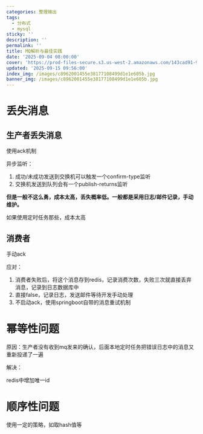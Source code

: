 ```yaml
---
categories: 整理输出
tags:
  - 分布式
  - mysql
sticky: ''
description: ''
permalink: ''
title: MQ解析与最佳实践
date: '2025-09-04 08:00:00'
cover: 'https://prod-files-secure.s3.us-west-2.amazonaws.com/143cad91-961b-48b0-82dc-78fbb6eb5abe/c9835214-316f-4bc0-80b9-279807294da1/934905.jpg?X-Amz-Algorithm=AWS4-HMAC-SHA256&X-Amz-Content-Sha256=UNSIGNED-PAYLOAD&X-Amz-Credential=ASIAZI2LB4662TWRCK2G%2F20250918%2Fus-west-2%2Fs3%2Faws4_request&X-Amz-Date=20250918T030037Z&X-Amz-Expires=3600&X-Amz-Security-Token=IQoJb3JpZ2luX2VjEDgaCXVzLXdlc3QtMiJGMEQCIEIXXNu0KACcBFq72nIHzNAKCsihD6PBTzEmZZzaLFhxAiAw5ACcs6qfdzTEyyj2Owtq6akxktwUTqqGTopm81w0bCqIBAix%2F%2F%2F%2F%2F%2F%2F%2F%2F%2F8BEAAaDDYzNzQyMzE4MzgwNSIMZJuoUs0gDNdtVwooKtwDwiVYxKoMaJqZS%2BZohTHgP2IGXV7Kt3jdNoXYk7YESJdZpIpmZ3hqwQU4AGQLDLx5%2B5qAJlOC2mdO5aNsqX00uBDj23YbJbo63%2BtzW3kEbFI8a9LOJQ7llfBYX4TTabuH4rH%2BXfJYsTFqWIinaCspJ%2FBCaDn86rLj%2FloYZzem06Foy36un7O37P%2BsAIyH8Fm1646bs7tHs7zPgnBSvrz9%2BApi37eHAuYprOUpotygB78%2Bp7MJ%2FwLz%2FCU9wY%2FJgyKxkf5TC6ciRDwnMSFBFJ6pd%2Fp30gAtMLAc0KWqgyChewTXMXvz8%2Bxd5m4%2FK%2BFOYvwWckYNgiEDCQyZOhjm6%2FczJtbwE1M4UluT8T5uGlj4v4umuudOyzYTUIiWrp8SNSEtrv3bKfctgkhIAaicT0kbe6jo3z202%2B0%2F2UhlwAigGY7TyeMawN9lGlXx4LpGh7PN%2F%2F3ExsPN43F6lafSiv%2B2JTMXsAsOh81dLf0yoO%2BBRrhCVmjM5bV1lO44X1sPzQDHJt7T%2B9UyIsPqjm5X56QI5qJacAHs1pLd53vIuihmPYv1zOgkeUVCVYUJ4A5Fkx3BtN%2FVwbSj7n%2Bs3o3xqSK9Gh23ENSmZGrfo4wKBCfyfv3etST9qkiUwHzF1Bgw95mtxgY6pgEQg2zcaNFGvHw8RVKBOqQGIEW2n0SDr2XH0aXQ2DwmyZMfnhSvXMxuyUTXi%2FalhbPoxZKtEaFAdIjaD42juDjOXY6D%2BTdHGfIRZZJ%2Bh%2FYmAaUAzzxLUcM%2BHNpM8%2F9WkJ20ntMDTOgWL9jd00uPJxuGreOQJZ4LqMweXzAp%2Fh0bRO6Wcx19Odpd0UwCaZuQUKEBP4T6pVfsZnERrSFe04RR14iL92DD&X-Amz-Signature=a2d9fa1f7e22ffa3f0ff91c947c856a622b9bd7b81ce8d66ca871e372fdad5ce&X-Amz-SignedHeaders=host&x-amz-checksum-mode=ENABLED&x-id=GetObject'
updated: '2025-09-15 09:56:00'
index_img: /images/c8962001455e38177108499d1e1e605b.jpg
banner_img: /images/c8962001455e38177108499d1e1e605b.jpg
---
```


# 丢失消息


## 生产者丢失消息


使用ack机制


异步监听：

1. 成功/未成功发送到交换机可以触发一个confirm-type监听
2. 交换机发送到队列会有一个publish-returns监听

**但是一般不这么勇，成本太高，丢失概率低。一般都是采用日志/邮件记录，手动维护。**


如果使用定时任务那些，成本太高


## 消费者


手动ack


应对：

1. 消费者失败后，将这个消息存到redis，记录消费次数，失败三次就直接丢弃消息，记录到日志数据库中
2. 直接false，记录日志，发送邮件等待开发手动处理
3. 不启动ack，使用springboot自带的消息重试机制

# 幂等性问题


原因：生产者没有收到mq发来的确认，后面本地定时任务把错误日志中的消息又重新投递了一遍


解决：


redis中增加唯一id


# 顺序性问题


使用一定的策略，如取hash值等

